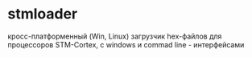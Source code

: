 # stmloader
кросс-платформенный (Win, Linux) загрузчик hex-файлов для процессоров STM-Cortex, с windows и commad line - интерфейсами

